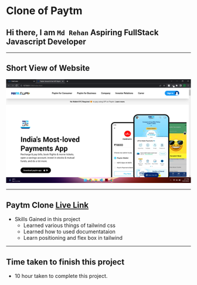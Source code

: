 # Clone of Paytm 

## Hi there, I am `Md Rehan` Aspiring FullStack Javascript Developer   



---

## Short View of Website
![Desktop](./src/screenshot/1stpage.png)

---

 
## Paytm Clone [Live Link](https://paytm-clone-by-akshay-barapatre.netlify.app/)

-   Skills Gained in this project
    -   Learned various things of tailwind css
    -   Learned how to used documentataion
    -   Learn positioning and flex box in tailwind
    

---

## Time taken to finish this project

-   10 hour taken to complete this project.


